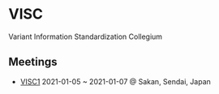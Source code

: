 # VISC

Variant Information Standardization Collegium

## Meetings

* [VISC1](https://github.com/dbcls/visc/wiki/VISC1) 2021-01-05 ~ 2021-01-07 @ Sakan, Sendai, Japan


